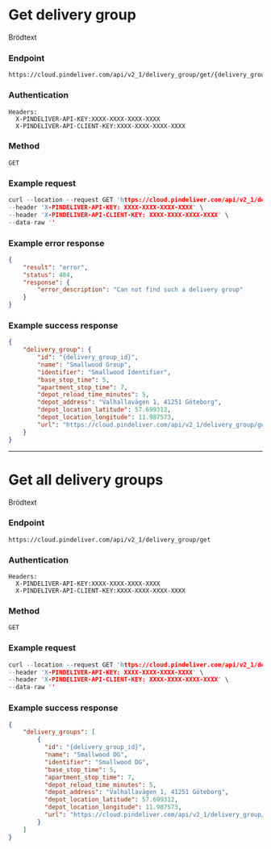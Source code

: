 # Get delivery group

Brödtext

### Endpoint
```
https://cloud.pindeliver.com/api/v2_1/delivery_group/get/{delivery_group_id}
```

### Authentication
```
Headers:
  X-PINDELIVER-API-KEY:XXXX-XXXX-XXXX-XXXX
  X-PINDELIVER-API-CLIENT-KEY:XXXX-XXXX-XXXX-XXXX
```

### Method
```
GET
```

### Example request
```C
curl --location --request GET 'https://cloud.pindeliver.com/api/v2_1/delivery_group/get/{delivery_group_id}' \
--header 'X-PINDELIVER-API-KEY: XXXX-XXXX-XXXX-XXXX' \
--header 'X-PINDELIVER-API-CLIENT-KEY: XXXX-XXXX-XXXX-XXXX' \
--data-raw ''
```

### Example error response
```JSON
{
    "result": "error",
    "status": 404,
    "response": {
        "error_description": "Can not find such a delivery group"
    }
}
```

### Example success response
```JSON
{
    "delivery_group": {
        "id": "{delivery_group_id}",
        "name": "Smallwood Group",
        "identifier": "Smallwood Identifier",
        "base_stop_time": 5,
        "apartment_stop_time": 7,
        "depot_reload_time_minutes": 5,
        "depot_address": "Valhallavägen 1, 41251 Göteborg",
        "depot_location_latitude": 57.699312,
        "depot_location_longitude": 11.987573,
        "url": "https://cloud.pindeliver.com/api/v2_1/delivery_group/get/{delivery_group_id}"
    }
}
```

---

# Get all delivery groups

Brödtext

### Endpoint
```
https://cloud.pindeliver.com/api/v2_1/delivery_group/get
```

### Authentication
```
Headers:
  X-PINDELIVER-API-KEY:XXXX-XXXX-XXXX-XXXX
  X-PINDELIVER-API-CLIENT-KEY:XXXX-XXXX-XXXX-XXXX
```

### Method
```
GET
```

### Example request
```C
curl --location --request GET 'https://cloud.pindeliver.com/api/v2_1/delivery_group/get' \
--header 'X-PINDELIVER-API-KEY: XXXX-XXXX-XXXX-XXXX' \
--header 'X-PINDELIVER-API-CLIENT-KEY: XXXX-XXXX-XXXX-XXXX' \
--data-raw ''
```

### Example success response
```JSON
{
    "delivery_groups": [
        {
          "id": "{delivery_group_id}",
          "name": "Smallwood DG",
          "identifier": "Smallwood DG",
          "base_stop_time": 5,
          "apartment_stop_time": 7,
          "depot_reload_time_minutes": 5,
          "depot_address": "Valhallavägen 1, 41251 Göteborg",
          "depot_location_latitude": 57.699312,
          "depot_location_longitude": 11.987573,
          "url": "https://cloud.pindeliver.com/api/v2_1/delivery_group/get/{delivery_group_id}"
        }
    ]
}
```
